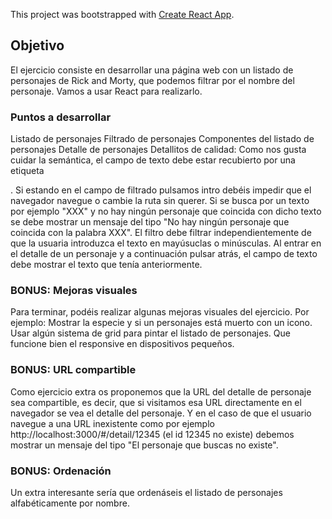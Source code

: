 This project was bootstrapped with [Create React App](https://github.com/facebook/create-react-app).

## Objetivo

El ejercicio consiste en desarrollar una página web con un listado de personajes de Rick and Morty, que
podemos filtrar por el nombre del personaje. Vamos a usar React para realizarlo.

### Puntos a desarrollar

Listado de personajes
Filtrado de personajes
Componentes del listado de personajes
Detalle de personajes
Detallitos de calidad:
Como nos gusta cuidar la semántica, el campo de texto debe estar recubierto por una etiqueta <form
    />.
Si estando en el campo de filtrado pulsamos intro debéis impedir que el navegador navegue o cambie
la ruta sin querer.
Si se busca por un texto por ejemplo "XXX" y no hay ningún personaje que coincida con dicho texto se
debe mostrar un mensaje del tipo "No hay ningún personaje que coincida con la palabra XXX".
El filtro debe filtrar independientemente de que la usuaria introduzca el texto en mayúsuclas o
minúsculas.
Al entrar en el detalle de un personaje y a continuación pulsar atrás, el campo de texto debe mostrar el
texto que tenía anteriormente.

### BONUS: Mejoras visuales

Para terminar, podéis realizar algunas mejoras visuales del ejercicio. Por ejemplo:
Mostrar la especie y si un personajes está muerto con un icono.
Usar algún sistema de grid para pintar el listado de personajes.
Que funcione bien el responsive en dispositivos pequeños.

### BONUS: URL compartible

Como ejercicio extra os proponemos que la URL del detalle de personaje sea compartible, es decir, que
si visitamos esa URL directamente en el navegador se vea el detalle del personaje.
Y en el caso de que el usuario navegue a una URL inexistente como por ejemplo
http://localhost:3000/#/detail/12345 (el id 12345 no existe) debemos mostrar un mensaje del
tipo "El personaje que buscas no existe".

### BONUS: Ordenación

Un extra interesante sería que ordenáseis el listado de personajes alfabéticamente por nombre.
